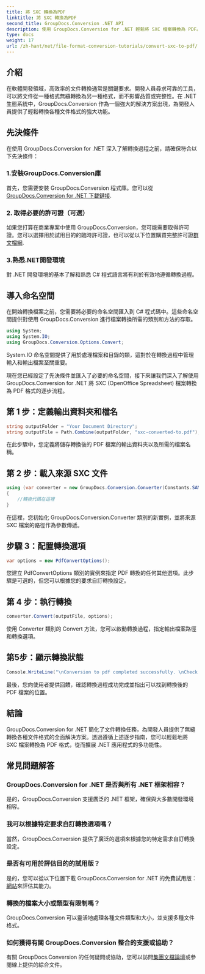 ```yaml
---
title: 將 SXC 轉換為PDF
linktitle: 將 SXC 轉換為PDF
second_title: GroupDocs.Conversion .NET API
description: 使用 GroupDocs.Conversion for .NET 輕鬆將 SXC 檔案轉換為 PDF。自訂轉換選項以無縫整合到您的 .NET 應用程式中。
type: docs
weight: 17
url: /zh-hant/net/file-format-conversion-tutorials/convert-sxc-to-pdf/
---
```

## 介紹
在軟體開發領域，高效率的文件轉換通常是關鍵要求。開發人員尋求可靠的工具，可以將文件從一種格式無縫轉換為另一種格式，而不影響品質或完整性。在 .NET 生態系統中，GroupDocs.Conversion 作為一個強大的解決方案出現，為開發人員提供了輕鬆轉換各種文件格式的強大功能。
## 先決條件
在使用 GroupDocs.Conversion for .NET 深入了解轉換過程之前，請確保符合以下先決條件：
### 1.安裝GroupDocs.Conversion庫
首先，您需要安裝 GroupDocs.Conversion 程式庫。您可以從[GroupDocs.Conversion for .NET 下載鏈接](https://releases.groupdocs.com/conversion/net/).
### 2. 取得必要的許可證（可選）
如果您打算在商業專案中使用 GroupDocs.Conversion，您可能需要取得許可證。您可以選擇用於試用目的的臨時許可證，也可以從以下位置購買完整許可證[群文檔網](https://purchase.groupdocs.com/buy).
### 3.熟悉.NET開發環境
對 .NET 開發環境的基本了解和熟悉 C# 程式語言將有利於有效地遵循轉換過程。

## 導入命名空間
在開始轉換檔案之前，您需要將必要的命名空間匯入到 C# 程式碼中。這些命名空間提供對使用 GroupDocs.Conversion 進行檔案轉換所需的類別和方法的存取。

```csharp
using System;
using System.IO;
using GroupDocs.Conversion.Options.Convert;
```

System.IO 命名空間提供了用於處理檔案和目錄的類，這對於在轉換過程中管理輸入和輸出檔案至關重要。

現在您已經設定了先決條件並匯入了必要的命名空間，接下來讓我們深入了解使用 GroupDocs.Conversion for .NET 將 SXC (OpenOffice Spreadsheet) 檔案轉換為 PDF 格式的逐步流程。
## 第 1 步：定義輸出資料夾和檔名
```csharp
string outputFolder = "Your Document Directory";
string outputFile = Path.Combine(outputFolder, "sxc-converted-to.pdf");
```
在此步驟中，您定義將儲存轉換後的 PDF 檔案的輸出資料夾以及所需的檔案名稱。
## 第 2 步：載入來源 SXC 文件
```csharp
using (var converter = new GroupDocs.Conversion.Converter(Constants.SAMPLE_SXC))
{
    //轉換代碼在這裡
}
```
在這裡，您初始化 GroupDocs.Conversion.Converter 類別的新實例，並將來源 SXC 檔案的路徑作為參數傳遞。
## 步驟 3：配置轉換選項
```csharp
var options = new PdfConvertOptions();
```
您建立 PdfConvertOptions 類別的實例來指定 PDF 轉換的任何其他選項。此步驟是可選的，但您可以根據您的要求自訂轉換設定。
## 第 4 步：執行轉換
```csharp
converter.Convert(outputFile, options);
```
使用 Converter 類別的 Convert 方法，您可以啟動轉換過程，指定輸出檔案路徑和轉換選項。
## 第5步：顯示轉換狀態
```csharp
Console.WriteLine("\nConversion to pdf completed successfully. \nCheck output in {0}", outputFolder);
```
最後，您向使用者提供回饋，確認轉換過程成功完成並指出可以找到轉換後的 PDF 檔案的位置。

## 結論
GroupDocs.Conversion for .NET 簡化了文件轉換任務，為開發人員提供了無縫轉換各種文件格式的全面解決方案。透過遵循上述逐步指南，您可以輕鬆地將 SXC 檔案轉換為 PDF 格式，從而擴展 .NET 應用程式的多功能性。
## 常見問題解答
### GroupDocs.Conversion for .NET 是否與所有 .NET 框架相容？
是的，GroupDocs.Conversion 支援廣泛的 .NET 框架，確保與大多數開發環境相容。
### 我可以根據特定要求自訂轉換選項嗎？
當然，GroupDocs.Conversion 提供了廣泛的選項來根據您的特定需求自訂轉換設定。
### 是否有可用於評估目的的試用版？
是的，您可以從以下位置下載 GroupDocs.Conversion for .NET 的免費試用版：[網站](https://releases.groupdocs.com/conversion/net/)來評估其能力。
### 轉換的檔案大小或類型有限制嗎？
GroupDocs.Conversion 可以靈活地處理各種文件類型和大小，並支援多種文件格式。
### 如何獲得有關 GroupDocs.Conversion 整合的支援或協助？
有關 GroupDocs.Conversion 的任何疑問或協助，您可以訪問[集團文檔論壇](https://forum.groupdocs.com/c/conversion/11)或參閱線上提供的綜合文件。